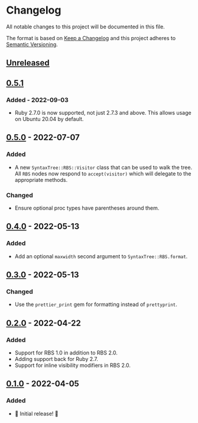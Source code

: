# Changelog

All notable changes to this project will be documented in this file.

The format is based on [Keep a Changelog](http://keepachangelog.com/en/1.0.0/) and this project adheres to [Semantic Versioning](http://semver.org/spec/v2.0.0.html).

## [Unreleased]

## [0.5.1]

### Added - 2022-09-03

- Ruby 2.7.0 is now supported, not just 2.7.3 and above. This allows usage on Ubuntu 20.04 by default.

## [0.5.0] - 2022-07-07

### Added

- A new `SyntaxTree::RBS::Visitor` class that can be used to walk the tree. All `RBS` nodes now respond to `accept(visitor)` which will delegate to the appropriate methods.

### Changed

- Ensure optional proc types have parentheses around them.

## [0.4.0] - 2022-05-13

### Added

- Add an optional `maxwidth` second argument to `SyntaxTree::RBS.format`.

## [0.3.0] - 2022-05-13

### Changed

- Use the `prettier_print` gem for formatting instead of `prettyprint`.

## [0.2.0] - 2022-04-22

### Added

- Support for RBS 1.0 in addition to RBS 2.0.
- Adding support back for Ruby 2.7.
- Support for inline visibility modifiers in RBS 2.0.

## [0.1.0] - 2022-04-05

### Added

- 🎉 Initial release! 🎉

[unreleased]: https://github.com/ruby-syntax-tree/syntax_tree-rbs/compare/v0.5.1...HEAD
[0.5.1]: https://github.com/ruby-syntax-tree/syntax_tree-rbs/compare/v0.5.0...v0.5.1
[0.5.0]: https://github.com/ruby-syntax-tree/syntax_tree-rbs/compare/v0.4.0...v0.5.0
[0.4.0]: https://github.com/ruby-syntax-tree/syntax_tree-rbs/compare/v0.3.0...v0.4.0
[0.3.0]: https://github.com/ruby-syntax-tree/syntax_tree-rbs/compare/v0.2.0...v0.3.0
[0.2.0]: https://github.com/ruby-syntax-tree/syntax_tree-rbs/compare/v0.1.0...v0.2.0
[0.1.0]: https://github.com/ruby-syntax-tree/syntax_tree-rbs/compare/93efc7...v0.1.0
